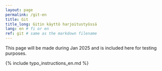 ```yaml
---
layout: page
permalink: /git-en
title: Git 
title_long: Gitin käyttö harjoitustyössä 
lang: en # fi or en
ref: git # same as the markdown filename
---
```

This page will be made during Jan 2025 and is included here for testing purposes. 


{% include typo_instructions_en.md %}
